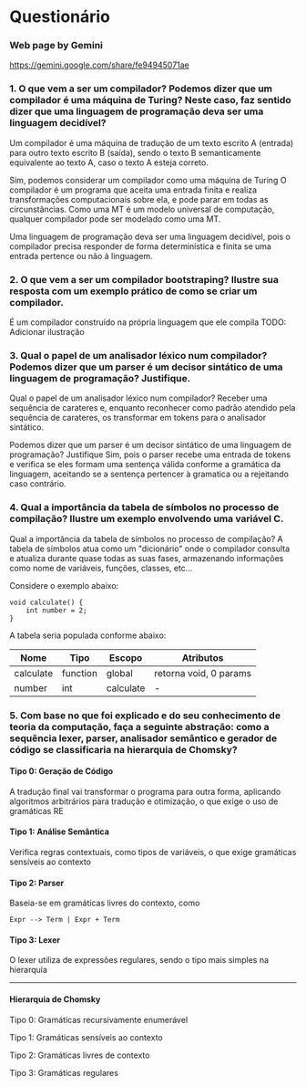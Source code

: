 # Questionário

### Web page by Gemini
https://gemini.google.com/share/fe94945071ae

### 1. O que vem a ser um compilador? Podemos dizer que um compilador é uma máquina de Turing? Neste caso, faz sentido dizer que uma linguagem de programação deva ser uma linguagem decidível?
Um compilador é uma máquina de tradução de um texto escrito A (entrada) para outro texto escrito B (saída), sendo o texto B semanticamente equivalente ao texto A, caso o texto A esteja correto.

Sim, podemos considerar um compilador como uma máquina de Turing
O compilador é um programa que aceita uma entrada finita e realiza transformações computacionais sobre ela, e pode parar em todas as circunstâncias.
Como uma MT é um modelo universal de computação, qualquer compilador pode ser modelado como uma MT.

Uma linguagem de programação deva ser uma linguagem decidível, pois o compilador precisa responder de forma determinística e finita se uma entrada pertence ou não à linguagem.

### 2. O que vem a ser um compilador bootstraping? Ilustre sua resposta com um exemplo prático de como se criar um compilador.
É um compilador construído na própria linguagem que ele compila
TODO: Adicionar ilustração

### 3. Qual o papel de um analisador léxico num compilador? Podemos dizer que um parser é um decisor sintático de uma linguagem de programação? Justifique.
Qual o papel de um analisador léxico num compilador?
Receber uma sequência de carateres e, enquanto reconhecer como padrão atendido pela sequência de carateres, os transformar em tokens para o analisador sintático.

Podemos dizer que um parser é um decisor sintático de uma linguagem de programação? Justifique
Sim, pois o parser recebe uma entrada de tokens e verifica se eles formam uma sentença válida conforme a gramática da linguagem, aceitando se a sentença pertencer à gramatica ou a rejeitando caso contrário.

### 4. Qual a importância da tabela de símbolos no processo de compilação? Ilustre um exemplo envolvendo uma variável C.
Qual a importância da tabela de símbolos no processo de compilação?
A tabela de símbolos atua como um "dicionário" onde o compilador consulta e atualiza durante quase todas as suas fases, armazenando informações como nome de variáveis, funções, classes, etc...

Considere o exemplo abaixo:

```
void calculate() {
    int number = 2;
}
```

A tabela seria populada conforme abaixo:

| Nome      | Tipo      | Escopo    | Atributos                |
|-----------|-----------|-----------|--------------------------|
| calculate | function  | global    | retorna void, 0 params   |
| number    | int       | calculate | -                        |

### 5. Com base no que foi explicado e do seu conhecimento de teoria da computação, faça a seguinte abstração: como a sequência lexer, parser, analisador semântico e gerador de código se classificaria na hierarquia de Chomsky?

#### Tipo 0: Geração de Código
A tradução final vai transformar o programa para outra forma, aplicando algoritmos arbitrários para tradução e otimização, o que exige o uso de gramáticas RE

#### Tipo 1: Análise Semântica
Verifica regras contextuais, como tipos de variáveis, o que exige gramáticas sensíveis ao contexto

#### Tipo 2: Parser
Baseia-se em gramáticas livres do contexto, como
```
Expr --> Term | Expr + Term
```

#### Tipo 3: Lexer
O lexer utiliza de expressões regulares, sendo o tipo mais simples na hierarquia

---

#### Hierarquia de Chomsky

Tipo 0: Gramáticas recursivamente enumerável

Tipo 1: Gramáticas sensíveis ao contexto

Tipo 2: Gramáticas livres de contexto

Tipo 3: Gramáticas regulares